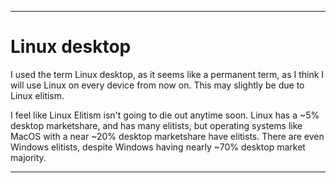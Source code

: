 
***

# Linux desktop

I used the term Linux desktop, as it seems like a permanent term, as I think I will use Linux on every device from now on. This may slightly be due to Linux elitism.

I feel like Linux Elitism isn't going to die out anytime soon. Linux has a ~5% desktop marketshare, and has many elitists, but operating systems like MacOS with a near ~20% desktop marketshare have elitists. There are even Windows elitists, despite Windows having nearly ~70% desktop market majority.

***
